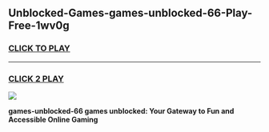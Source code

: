 
## Unblocked-Games-games-unblocked-66-Play-Free-1wv0g
<h3>
<a href="https://premium76.site?title=games-unblocked-66&ref=10A">CLICK TO PLAY</a></h3>
<hr>

<h3>
<a href="https://premium76.site?title=games-unblocked-66&ref=10A">CLICK 2 PLAY</a>
  
</h3>

<a href="https://premium76.site?title=games-unblocked-66&ref=10A"><img src="https://clearcache.store/games.png"></a>


**games-unblocked-66 games unblocked: Your Gateway to Fun and Accessible Online Gaming**
